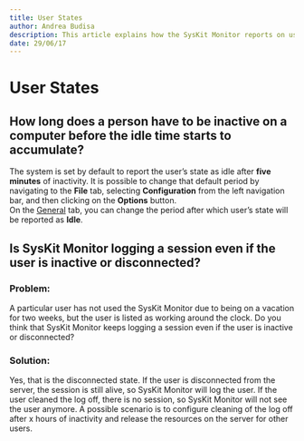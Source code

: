 ```yaml
---
title: User States
author: Andrea Budisa
description: This article explains how the SysKit Monitor reports on user states.
date: 29/06/17
---
```


# User States

## How long does a person have to be inactive on a computer before the idle time starts to accumulate?

The system is set by default to report the user’s state as idle after **five minutes** of inactivity. It is possible to change that default period by navigating to the **File** tab, selecting **Configuration** from the left navigation bar, and then clicking on the **Options** button.  
On the [General](../../../get-to-know-syskit-monitor/backstage-screen/configuration/options.md) tab, you can change the period after which user’s state will be reported as **Idle**.

## Is SysKit Monitor logging a session even if the user is inactive or disconnected?

### Problem:

A particular user has not used the SysKit Monitor due to being on a vacation for two weeks, but the user is listed as working around the clock. Do you think that SysKit Monitor keeps logging a session even if the user is inactive or disconnected?

### Solution:

Yes, that is the disconnected state. If the user is disconnected from the server, the session is still alive, so SysKit Monitor will log the user. If the user cleaned the log off, there is no session, so SysKit Monitor will not see the user anymore. A possible scenario is to configure cleaning of the log off after x hours of inactivity and release the resources on the server for other users.

